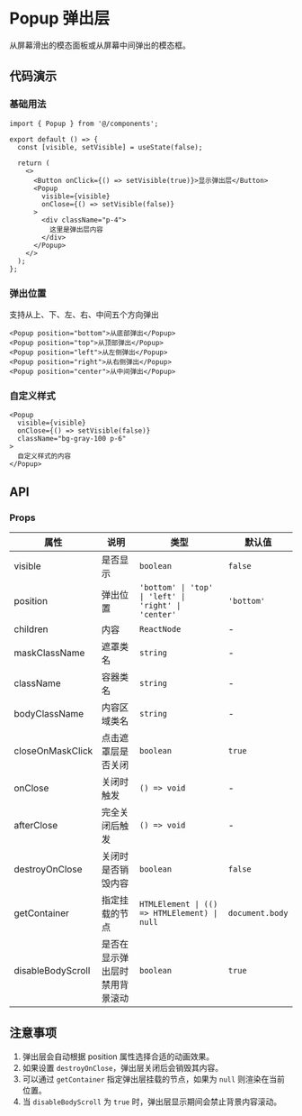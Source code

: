 # Popup 弹出层

从屏幕滑出的模态面板或从屏幕中间弹出的模态框。

## 代码演示

### 基础用法

```tsx
import { Popup } from '@/components';

export default () => {
  const [visible, setVisible] = useState(false);

  return (
    <>
      <Button onClick={() => setVisible(true)}>显示弹出层</Button>
      <Popup
        visible={visible}
        onClose={() => setVisible(false)}
      >
        <div className="p-4">
          这里是弹出层内容
        </div>
      </Popup>
    </>
  );
};
```

### 弹出位置

支持从上、下、左、右、中间五个方向弹出

```tsx
<Popup position="bottom">从底部弹出</Popup>
<Popup position="top">从顶部弹出</Popup>
<Popup position="left">从左侧弹出</Popup>
<Popup position="right">从右侧弹出</Popup>
<Popup position="center">从中间弹出</Popup>
```

### 自定义样式

```tsx
<Popup
  visible={visible}
  onClose={() => setVisible(false)}
  className="bg-gray-100 p-6"
>
  自定义样式的内容
</Popup>
```

## API

### Props

| 属性 | 说明 | 类型 | 默认值 |
| --- | --- | --- | --- |
| visible | 是否显示 | `boolean` | `false` |
| position | 弹出位置 | `'bottom' \| 'top' \| 'left' \| 'right' \| 'center'` | `'bottom'` |
| children | 内容 | `ReactNode` | - |
| maskClassName | 遮罩类名 | `string` | - |
| className | 容器类名 | `string` | - |
| bodyClassName | 内容区域类名 | `string` | - |
| closeOnMaskClick | 点击遮罩层是否关闭 | `boolean` | `true` |
| onClose | 关闭时触发 | `() => void` | - |
| afterClose | 完全关闭后触发 | `() => void` | - |
| destroyOnClose | 关闭时是否销毁内容 | `boolean` | `false` |
| getContainer | 指定挂载的节点 | `HTMLElement \| (() => HTMLElement) \| null` | `document.body` |
| disableBodyScroll | 是否在显示弹出层时禁用背景滚动 | `boolean` | `true` |

## 注意事项

1. 弹出层会自动根据 position 属性选择合适的动画效果。
2. 如果设置 `destroyOnClose`，弹出层关闭后会销毁其内容。
3. 可以通过 `getContainer` 指定弹出层挂载的节点，如果为 `null` 则渲染在当前位置。
4. 当 `disableBodyScroll` 为 `true` 时，弹出层显示期间会禁止背景内容滚动。
